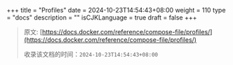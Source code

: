 +++
title = "Profiles"
date = 2024-10-23T14:54:43+08:00
weight = 110
type = "docs"
description = ""
isCJKLanguage = true
draft = false
+++

> 原文: [https://docs.docker.com/reference/compose-file/profiles/](https://docs.docker.com/reference/compose-file/profiles/)
>
> 收录该文档的时间：`2024-10-23T14:54:43+08:00`
